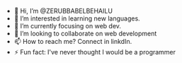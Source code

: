 - 👋 Hi, I’m @ZERUBBABELBEHAILU
- 👀 I’m interested in learning new languages.
- 🌱 I’m currently focusing on web dev.
- 💞️ I’m looking to collaborate on web development
- 📫 How to reach me? Connect in linkdIn.
- ⚡ Fun fact: I've never thought I would be a programmer
<!---
ZERUBBABELBEHAILU/ZERUBBABELBEHAILU is a ✨ special ✨ repository because its `README.md` (this file) appears on your GitHub profile.
You can click the Preview link to take a look at your changes.
--->
